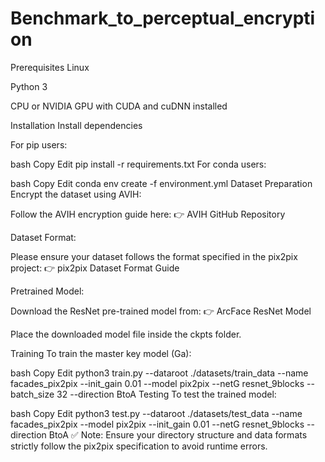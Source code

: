 # Benchmark_to_perceptual_encryption

Prerequisites
Linux

Python 3

CPU or NVIDIA GPU with CUDA and cuDNN installed

Installation
Install dependencies

For pip users:

bash
Copy
Edit
pip install -r requirements.txt
For conda users:

bash
Copy
Edit
conda env create -f environment.yml
Dataset Preparation
Encrypt the dataset using AVIH:

Follow the AVIH encryption guide here:
👉 AVIH GitHub Repository

Dataset Format:

Please ensure your dataset follows the format specified in the pix2pix project:
👉 pix2pix Dataset Format Guide

Pretrained Model:

Download the ResNet pre-trained model from:
👉 ArcFace ResNet Model

Place the downloaded model file inside the ckpts folder.

Training
To train the master key model (Ga):

bash
Copy
Edit
python3 train.py --dataroot ./datasets/train_data --name facades_pix2pix --init_gain 0.01 --model pix2pix --netG resnet_9blocks --batch_size 32 --direction BtoA
Testing
To test the trained model:

bash
Copy
Edit
python3 test.py --dataroot ./datasets/test_data --name facades_pix2pix --model pix2pix --init_gain 0.01 --netG resnet_9blocks --direction BtoA
✅ Note:
Ensure your directory structure and data formats strictly follow the pix2pix specification to avoid runtime errors.
